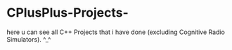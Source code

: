 # CPlusPlus-Projects-
here u can see all C++ Projects that i have done (excluding Cognitive Radio Simulators). ^_^
